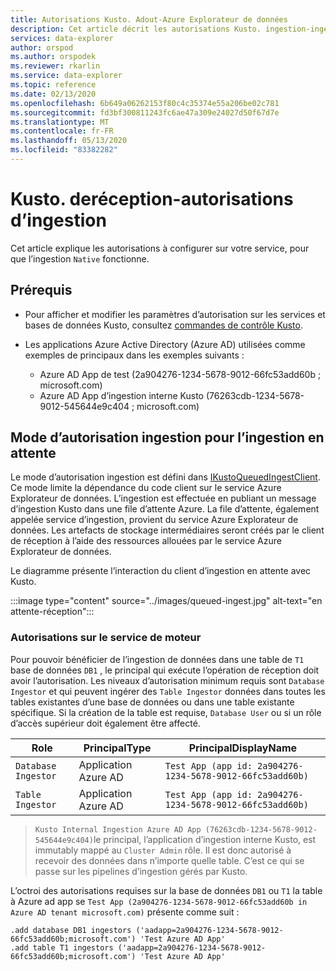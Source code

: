 ```yaml
---
title: Autorisations Kusto. Adout-Azure Explorateur de données
description: Cet article décrit les autorisations Kusto. ingestion-ingestion dans Azure Explorateur de données.
services: data-explorer
author: orspod
ms.author: orspodek
ms.reviewer: rkarlin
ms.service: data-explorer
ms.topic: reference
ms.date: 02/13/2020
ms.openlocfilehash: 6b649a06262153f80c4c35374e55a206be02c781
ms.sourcegitcommit: fd3bf300811243fc6ae47a309e24027d50f67d7e
ms.translationtype: MT
ms.contentlocale: fr-FR
ms.lasthandoff: 05/13/2020
ms.locfileid: "83382282"
---
```

# <a name="kustoingest---ingestion-permissions"></a>Kusto. deréception-autorisations d’ingestion

Cet article explique les autorisations à configurer sur votre service, pour que l’ingestion `Native` fonctionne.

## <a name="prerequisites"></a>Prérequis

* Pour afficher et modifier les paramètres d’autorisation sur les services et bases de données Kusto, consultez [commandes de contrôle Kusto](../../management/security-roles.md).

* Les applications Azure Active Directory (Azure AD) utilisées comme exemples de principaux dans les exemples suivants :
    * Azure AD App de test (2a904276-1234-5678-9012-66fc53add60b ; microsoft.com)
    * Azure AD App d’ingestion interne Kusto (76263cdb-1234-5678-9012-545644e9c404 ; microsoft.com)

## <a name="ingestion-permission-mode-for-queued-ingestion"></a>Mode d’autorisation ingestion pour l’ingestion en attente

Le mode d’autorisation ingestion est défini dans [IKustoQueuedIngestClient](kusto-ingest-client-reference.md#interface-ikustoqueuedingestclient). Ce mode limite la dépendance du code client sur le service Azure Explorateur de données. L’ingestion est effectuée en publiant un message d’ingestion Kusto dans une file d’attente Azure. La file d’attente, également appelée service d’ingestion, provient du service Azure Explorateur de données. Les artefacts de stockage intermédiaires seront créés par le client de réception à l’aide des ressources allouées par le service Azure Explorateur de données.

Le diagramme présente l’interaction du client d’ingestion en attente avec Kusto.

:::image type="content" source="../images/queued-ingest.jpg" alt-text="en attente-réception":::

### <a name="permissions-on-the-engine-service"></a>Autorisations sur le service de moteur

Pour pouvoir bénéficier de l’ingestion de données dans une table de `T1` base de données `DB1` , le principal qui exécute l’opération de réception doit avoir l’autorisation.
Les niveaux d’autorisation minimum requis sont `Database Ingestor` et qui peuvent ingérer des `Table Ingestor` données dans toutes les tables existantes d’une base de données ou dans une table existante spécifique.
Si la création de la table est requise, `Database User` ou si un rôle d’accès supérieur doit également être affecté.


|Role                 |PrincipalType        |PrincipalDisplayName
|---------------------|---------------------|------------
|`Database Ingestor`  |Application Azure AD |`Test App (app id: 2a904276-1234-5678-9012-66fc53add60b)`
|`Table Ingestor`     |Application Azure AD |`Test App (app id: 2a904276-1234-5678-9012-66fc53add60b)`

>`Kusto Internal Ingestion Azure AD App (76263cdb-1234-5678-9012-545644e9c404)`le principal, l’application d’ingestion interne Kusto, est immutably mappé au `Cluster Admin` rôle. Il est donc autorisé à recevoir des données dans n’importe quelle table. C’est ce qui se passe sur les pipelines d’ingestion gérés par Kusto.

L’octroi des autorisations requises sur la base de données `DB1` ou `T1` la table à Azure ad app se `Test App (2a904276-1234-5678-9012-66fc53add60b in Azure AD tenant microsoft.com)` présente comme suit :

```kusto
.add database DB1 ingestors ('aadapp=2a904276-1234-5678-9012-66fc53add60b;microsoft.com') 'Test Azure AD App'
.add table T1 ingestors ('aadapp=2a904276-1234-5678-9012-66fc53add60b;microsoft.com') 'Test Azure AD App'
```
